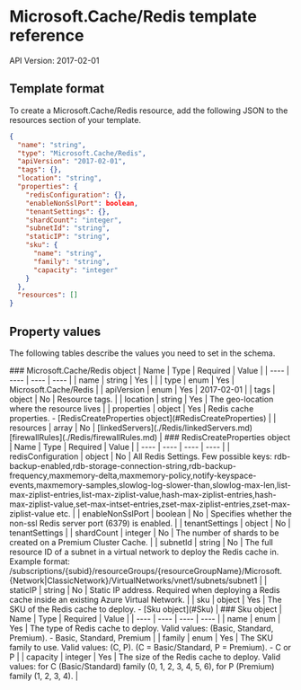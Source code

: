# Microsoft.Cache/Redis template reference
API Version: 2017-02-01
## Template format

To create a Microsoft.Cache/Redis resource, add the following JSON to the resources section of your template.

```json
{
  "name": "string",
  "type": "Microsoft.Cache/Redis",
  "apiVersion": "2017-02-01",
  "tags": {},
  "location": "string",
  "properties": {
    "redisConfiguration": {},
    "enableNonSslPort": boolean,
    "tenantSettings": {},
    "shardCount": "integer",
    "subnetId": "string",
    "staticIP": "string",
    "sku": {
      "name": "string",
      "family": "string",
      "capacity": "integer"
    }
  },
  "resources": []
}
```
## Property values

The following tables describe the values you need to set in the schema.

<a id="Microsoft.Cache/Redis" />
### Microsoft.Cache/Redis object
|  Name | Type | Required | Value |
|  ---- | ---- | ---- | ---- |
|  name | string | Yes |  |
|  type | enum | Yes | Microsoft.Cache/Redis |
|  apiVersion | enum | Yes | 2017-02-01 |
|  tags | object | No | Resource tags. |
|  location | string | Yes | The geo-location where the resource lives |
|  properties | object | Yes | Redis cache properties. - [RedisCreateProperties object](#RedisCreateProperties) |
|  resources | array | No | [linkedServers](./Redis/linkedServers.md) [firewallRules](./Redis/firewallRules.md) |


<a id="RedisCreateProperties" />
### RedisCreateProperties object
|  Name | Type | Required | Value |
|  ---- | ---- | ---- | ---- |
|  redisConfiguration | object | No | All Redis Settings. Few possible keys: rdb-backup-enabled,rdb-storage-connection-string,rdb-backup-frequency,maxmemory-delta,maxmemory-policy,notify-keyspace-events,maxmemory-samples,slowlog-log-slower-than,slowlog-max-len,list-max-ziplist-entries,list-max-ziplist-value,hash-max-ziplist-entries,hash-max-ziplist-value,set-max-intset-entries,zset-max-ziplist-entries,zset-max-ziplist-value etc. |
|  enableNonSslPort | boolean | No | Specifies whether the non-ssl Redis server port (6379) is enabled. |
|  tenantSettings | object | No | tenantSettings |
|  shardCount | integer | No | The number of shards to be created on a Premium Cluster Cache. |
|  subnetId | string | No | The full resource ID of a subnet in a virtual network to deploy the Redis cache in. Example format: /subscriptions/{subid}/resourceGroups/{resourceGroupName}/Microsoft.{Network|ClassicNetwork}/VirtualNetworks/vnet1/subnets/subnet1 |
|  staticIP | string | No | Static IP address. Required when deploying a Redis cache inside an existing Azure Virtual Network. |
|  sku | object | Yes | The SKU of the Redis cache to deploy. - [Sku object](#Sku) |


<a id="Sku" />
### Sku object
|  Name | Type | Required | Value |
|  ---- | ---- | ---- | ---- |
|  name | enum | Yes | The type of Redis cache to deploy. Valid values: (Basic, Standard, Premium). - Basic, Standard, Premium |
|  family | enum | Yes | The SKU family to use. Valid values: (C, P). (C = Basic/Standard, P = Premium). - C or P |
|  capacity | integer | Yes | The size of the Redis cache to deploy. Valid values: for C (Basic/Standard) family (0, 1, 2, 3, 4, 5, 6), for P (Premium) family (1, 2, 3, 4). |

